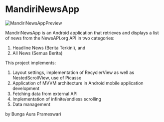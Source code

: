# MandiriNewsApp

![MandiriNewsAppPreview](https://github.com/bungaura/MandiriNews/assets/88443222/78f67818-2624-4e87-9be2-ffc40e0f2975)

MandiriNewsApp is an Android application that retrieves and displays a list of news from the NewsAPI.org API in two categories:
1. Headline News (Berita Terkini), and 
2. All News (Semua Berita)

This project implements:
1. Layout settings, implementation of RecyclerView as well as NestedScrollView, use of Picasso
2. Application of MVVM architecture in Android mobile application development
3. Fetching data from external API
4. Implementation of infinite/endless scrolling
5. Data management

by Bunga Aura Prameswari
